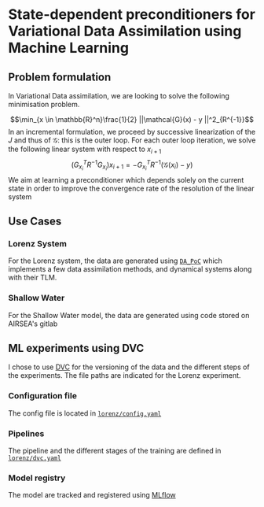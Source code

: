 # State-dependent preconditioners for Variational Data Assimilation using Machine Learning
## Problem formulation
In Variational Data assimilation, we are looking to solve the following minimisation problem.

$$\min_{x \in \mathbb{R}^n}\frac{1}{2} ||\mathcal{G}(x) - y ||^2_{R^{-1}}$$
In an incremental formulation, we proceed by successive linearization of the $J$ and thus of $\mathcal{G}$: this is the outer loop. For each outer loop iteration, we solve the following linear system with respect to $x_{i+1}$
$$(G_{x_{i}}^TR^{-1}G_{x_{i}})x_{i+1} = -G_{x_{i}}^TR^{-1}(\mathcal{G}(x_i) - y)$$
We aim at learning a preconditioner which depends solely on the current state in order to improve the convergence rate of the resolution of the linear system


## Use Cases
### Lorenz System
For the Lorenz system, the data are generated using [`DA_PoC`](https://github.com/VTrappler/DA_PoC) which implements a few data assimilation methods, and dynamical systems along with their TLM.
### Shallow Water
For the Shallow Water model, the data are generated using code stored on AIRSEA's gitlab

## ML experiments using DVC
I chose to use [DVC](https://dvc.org) for the versioning of the data and the different steps of the experiments. The file paths are indicated for the Lorenz experiment.
### Configuration file
The config file is located in [`lorenz/config.yaml`](./lorenz/config.yaml)
### Pipelines
The pipeline and the different stages of the training are defined in [`lorenz/dvc.yaml`](./lorenz/dvc.yaml)
### Model registry
The model are tracked and registered using [MLflow](https://mlflow.org/)